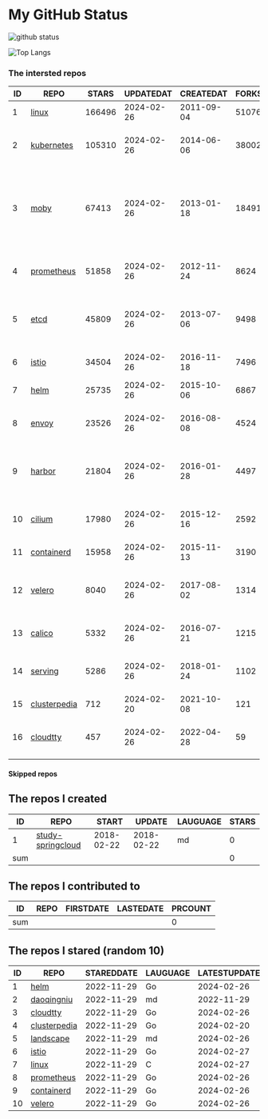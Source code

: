 # My GitHub Status

<img src="https://github-readme-stats-1.yihong0618.vercel.app/api?username=daoqingniu&show_icons=true&&&hide_title=true&count_private=true" alt="github status" />

![Top Langs](https://github-readme-stats-1.yihong0618.vercel.app/api/top-langs/?username=daoqingniu&layout=compact)

<!--START_SECTION:github_repos-->
### The intersted repos
| ID |                              REPO                               | STARS  | UPDATEDAT  | CREATEDAT  | FORKSCOUNT |                                                DESCRIPTIONS                                                |
|----|-----------------------------------------------------------------|--------|------------|------------|------------|------------------------------------------------------------------------------------------------------------|
|  1 | [linux](https://github.com/torvalds/linux)                      | 166496 | 2024-02-26 | 2011-09-04 |      51076 | Linux kernel source tree                                                                                   |
|  2 | [kubernetes](https://github.com/kubernetes/kubernetes)          | 105310 | 2024-02-26 | 2014-06-06 |      38002 | Production-Grade Container Scheduling and Management                                                       |
|  3 | [moby](https://github.com/moby/moby)                            |  67413 | 2024-02-26 | 2013-01-18 |      18491 | The Moby Project - a collaborative project for the container ecosystem to assemble container-based systems |
|  4 | [prometheus](https://github.com/prometheus/prometheus)          |  51858 | 2024-02-26 | 2012-11-24 |       8624 | The Prometheus monitoring system and time series database.                                                 |
|  5 | [etcd](https://github.com/etcd-io/etcd)                         |  45809 | 2024-02-26 | 2013-07-06 |       9498 | Distributed reliable key-value store for the most critical data of a distributed system                    |
|  6 | [istio](https://github.com/istio/istio)                         |  34504 | 2024-02-26 | 2016-11-18 |       7496 | Connect, secure, control, and observe services.                                                            |
|  7 | [helm](https://github.com/helm/helm)                            |  25735 | 2024-02-26 | 2015-10-06 |       6867 | The Kubernetes Package Manager                                                                             |
|  8 | [envoy](https://github.com/envoyproxy/envoy)                    |  23526 | 2024-02-26 | 2016-08-08 |       4524 | Cloud-native high-performance edge/middle/service proxy                                                    |
|  9 | [harbor](https://github.com/goharbor/harbor)                    |  21804 | 2024-02-26 | 2016-01-28 |       4497 | An open source trusted cloud native registry project that stores, signs, and scans content.                |
| 10 | [cilium](https://github.com/cilium/cilium)                      |  17980 | 2024-02-26 | 2015-12-16 |       2592 | eBPF-based Networking, Security, and Observability                                                         |
| 11 | [containerd](https://github.com/containerd/containerd)          |  15958 | 2024-02-26 | 2015-11-13 |       3190 | An open and reliable container runtime                                                                     |
| 12 | [velero](https://github.com/vmware-tanzu/velero)                |   8040 | 2024-02-26 | 2017-08-02 |       1314 | Backup and migrate Kubernetes applications and their persistent volumes                                    |
| 13 | [calico](https://github.com/projectcalico/calico)               |   5332 | 2024-02-26 | 2016-07-21 |       1215 | Cloud native networking and network security                                                               |
| 14 | [serving](https://github.com/knative/serving)                   |   5286 | 2024-02-26 | 2018-01-24 |       1102 | Kubernetes-based, scale-to-zero, request-driven compute                                                    |
| 15 | [clusterpedia](https://github.com/clusterpedia-io/clusterpedia) |    712 | 2024-02-20 | 2021-10-08 |        121 | The Encyclopedia of Kubernetes clusters                                                                    |
| 16 | [cloudtty](https://github.com/cloudtty/cloudtty)                |    457 | 2024-02-26 | 2022-04-28 |         59 | A Friendly Kubernetes CloudShell (Web Terminal) !                                                          |



#### Skipped repos
<!--END_SECTION:github_repos-->

<!--START_SECTION:my_github-->
## The repos I created
| ID  |                                 REPO                                 |   START    |   UPDATE   | LAUGUAGE | STARS |
|-----|----------------------------------------------------------------------|------------|------------|----------|-------|
|   1 | [study-springcloud](https://github.com/daoqingniu/study-springcloud) | 2018-02-22 | 2018-02-22 | md       |     0 |
| sum |                                                                      |            |            |          |     0 |

## The repos I contributed to
| ID  | REPO | FIRSTDATE | LASTEDATE | PRCOUNT |
|-----|------|-----------|-----------|---------|
| sum |      |           |           |       0 |

## The repos I stared (random 10)
| ID |                              REPO                               | STAREDDATE | LAUGUAGE | LATESTUPDATE |
|----|-----------------------------------------------------------------|------------|----------|--------------|
|  1 | [helm](https://github.com/helm/helm)                            | 2022-11-29 | Go       | 2024-02-26   |
|  2 | [daoqingniu](https://github.com/daoqingniu/daoqingniu)          | 2022-11-29 | md       | 2022-11-29   |
|  3 | [cloudtty](https://github.com/cloudtty/cloudtty)                | 2022-11-29 | Go       | 2024-02-26   |
|  4 | [clusterpedia](https://github.com/clusterpedia-io/clusterpedia) | 2022-11-29 | Go       | 2024-02-20   |
|  5 | [landscape](https://github.com/cncf/landscape)                  | 2022-11-29 | md       | 2024-02-26   |
|  6 | [istio](https://github.com/istio/istio)                         | 2022-11-29 | Go       | 2024-02-27   |
|  7 | [linux](https://github.com/torvalds/linux)                      | 2022-11-29 | C        | 2024-02-27   |
|  8 | [prometheus](https://github.com/prometheus/prometheus)          | 2022-11-29 | Go       | 2024-02-26   |
|  9 | [containerd](https://github.com/containerd/containerd)          | 2022-11-29 | Go       | 2024-02-26   |
| 10 | [velero](https://github.com/vmware-tanzu/velero)                | 2022-11-29 | Go       | 2024-02-26   |

<!--END_SECTION:my_github-->
